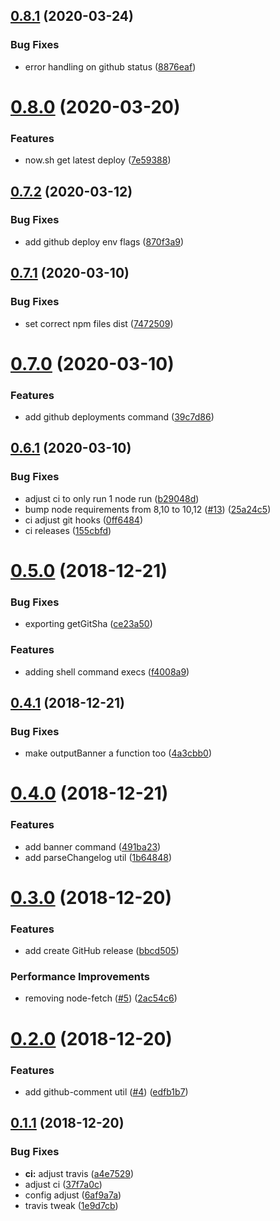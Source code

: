## [0.8.1](https://github.com/basaltinc/ci-utils/compare/v0.8.0...v0.8.1) (2020-03-24)


### Bug Fixes

* error handling on github status ([8876eaf](https://github.com/basaltinc/ci-utils/commit/8876eafa49330f86d8b28be87bca9f454679b06b))

# [0.8.0](https://github.com/basaltinc/ci-utils/compare/v0.7.2...v0.8.0) (2020-03-20)


### Features

* now.sh get latest deploy ([7e59388](https://github.com/basaltinc/ci-utils/commit/7e5938882316dbcadd8bcc8b6f4476138fdf3b9f))

## [0.7.2](https://github.com/basaltinc/ci-utils/compare/v0.7.1...v0.7.2) (2020-03-12)


### Bug Fixes

* add github deploy env flags ([870f3a9](https://github.com/basaltinc/ci-utils/commit/870f3a916e7cfc5f36660170f2ee6e6bfcc3caf7))

## [0.7.1](https://github.com/basaltinc/ci-utils/compare/v0.7.0...v0.7.1) (2020-03-10)


### Bug Fixes

* set correct npm files dist ([7472509](https://github.com/basaltinc/ci-utils/commit/7472509c908ab760127ba458d14925d1e009c651))

# [0.7.0](https://github.com/basaltinc/ci-utils/compare/v0.6.1...v0.7.0) (2020-03-10)


### Features

* add github deployments command ([39c7d86](https://github.com/basaltinc/ci-utils/commit/39c7d86b5ebe49a6228cbbf1336bb6e4616f23b7))

## [0.6.1](https://github.com/basaltinc/ci-utils/compare/v0.6.0...v0.6.1) (2020-03-10)


### Bug Fixes

* adjust ci to only run 1 node run ([b29048d](https://github.com/basaltinc/ci-utils/commit/b29048dbfc98c3362bb482d5ed1bcc1270432dab))
* bump node requirements from 8,10 to 10,12 ([#13](https://github.com/basaltinc/ci-utils/issues/13)) ([25a24c5](https://github.com/basaltinc/ci-utils/commit/25a24c5867bbfd5fd9e24fa2942799dbbc460c54))
* ci adjust git hooks ([0ff6484](https://github.com/basaltinc/ci-utils/commit/0ff648433f3e12f766388bad2e6ae6302dc93d7a))
* ci releases ([155cbfd](https://github.com/basaltinc/ci-utils/commit/155cbfd61b504ee92790bd01fcc5adbc93607432))

# [0.5.0](https://github.com/basaltinc/ci-utils/compare/v0.4.1...v0.5.0) (2018-12-21)


### Bug Fixes

* exporting getGitSha ([ce23a50](https://github.com/basaltinc/ci-utils/commit/ce23a50))


### Features

* adding shell command execs ([f4008a9](https://github.com/basaltinc/ci-utils/commit/f4008a9))

## [0.4.1](https://github.com/basaltinc/ci-utils/compare/v0.4.0...v0.4.1) (2018-12-21)


### Bug Fixes

* make outputBanner a function too ([4a3cbb0](https://github.com/basaltinc/ci-utils/commit/4a3cbb0))

# [0.4.0](https://github.com/basaltinc/ci-utils/compare/v0.3.0...v0.4.0) (2018-12-21)


### Features

* add banner command ([491ba23](https://github.com/basaltinc/ci-utils/commit/491ba23))
* add parseChangelog util ([1b64848](https://github.com/basaltinc/ci-utils/commit/1b64848))

# [0.3.0](https://github.com/basaltinc/ci-utils/compare/v0.2.0...v0.3.0) (2018-12-20)


### Features

* add create GitHub release ([bbcd505](https://github.com/basaltinc/ci-utils/commit/bbcd505))


### Performance Improvements

* removing node-fetch ([#5](https://github.com/basaltinc/ci-utils/issues/5)) ([2ac54c6](https://github.com/basaltinc/ci-utils/commit/2ac54c6))

# [0.2.0](https://github.com/basaltinc/ci-utils/compare/v0.1.1...v0.2.0) (2018-12-20)


### Features

* add github-comment util ([#4](https://github.com/basaltinc/ci-utils/issues/4)) ([edfb1b7](https://github.com/basaltinc/ci-utils/commit/edfb1b7))

## [0.1.1](https://github.com/basaltinc/ci-utils/compare/v0.1.0...v0.1.1) (2018-12-20)


### Bug Fixes

* **ci:** adjust travis ([a4e7529](https://github.com/basaltinc/ci-utils/commit/a4e7529))
* adjust ci ([37f7a0c](https://github.com/basaltinc/ci-utils/commit/37f7a0c))
* config adjust ([6af9a7a](https://github.com/basaltinc/ci-utils/commit/6af9a7a))
* travis tweak ([1e9d7cb](https://github.com/basaltinc/ci-utils/commit/1e9d7cb))
